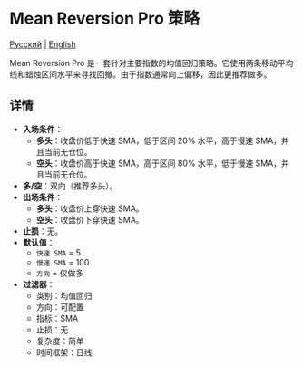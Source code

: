 # Mean Reversion Pro 策略
[Русский](README_ru.md) | [English](README.md)

Mean Reversion Pro 是一套针对主要指数的均值回归策略。它使用两条移动平均线和蜡烛区间水平来寻找回撤。由于指数通常向上偏移，因此更推荐做多。

## 详情

- **入场条件**：
  - **多头**：收盘价低于快速 SMA，低于区间 20% 水平，高于慢速 SMA，并且当前无仓位。
  - **空头**：收盘价高于快速 SMA，高于区间 80% 水平，低于慢速 SMA，并且当前无仓位。
- **多/空**：双向（推荐多头）。
- **出场条件**：
  - **多头**：收盘价上穿快速 SMA。
  - **空头**：收盘价下穿快速 SMA。
- **止损**：无。
- **默认值**：
  - `快速 SMA` = 5
  - `慢速 SMA` = 100
  - `方向` = 仅做多
- **过滤器**：
  - 类别：均值回归
  - 方向：可配置
  - 指标：SMA
  - 止损：无
  - 复杂度：简单
  - 时间框架：日线
